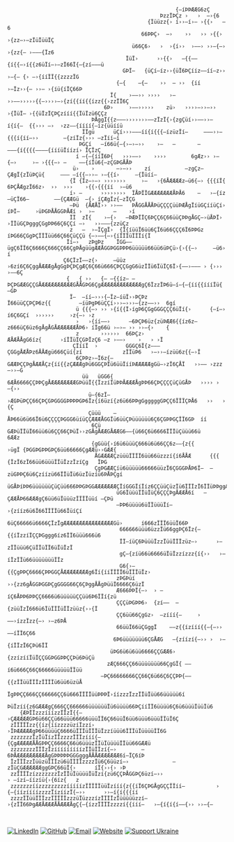 <pre><code>                  
                                                                                                                        
                                                      {—íÞÞÆÆG6zÇ                                                       
                                                 ÞzzÏÞÇz ›   ›  —›{6                                                    
                                             {Ïüüzz{› í››—í›— ›{{›   —6                                                 
                                           66ÞÞÇ›  —›    ››   ›› ›{{›   ›{zz—›—zÏüÏüüÏÇ                                 
                                        ü66Ç6›   ›  ›{í››  ›——› ››—{—›    ›{zz{— ›———{Ïz6                               
                                      ÏüÏ›      ››{{›   —{{——{í{{—›í{{z6üÏí—›—zÏ66Ï{—{zí———ü                            
                                     GÞÏ—   {üÇí—íz››{üÏ6ÞÇííz——íí—z›› ›—{— {› —›{ííÏÏ{{zzzzÏG                          
                                   {—{    —{—    ››  — ››  {íí          ›—Ïz››{— ››— ›{íü{íÏÇ66Þ                        
                                 Ï{    ›——›› ››››   ›—     ››——›››››{{—››››—›{zí{{íí{{ízz{{›zzÏÏ6Ç                      
                               6Þ›     ›——›››››    zü›   ››››—››—››  ›{ÏüÏ— ›{{üÏzÏÇÞÇzííí{{ÏüÏzü6ÇÇz                   
                           ÞÅggÏ{{z———›››››››——zÏzÏ{›{zgÇüí››——››—í{í{—  {{››› —›  ›zz——{íííí{—íz{üüííü                 
                        ÏÏgü      üÇí›››———íí{í{{{—ízüzÏí—     ———››—{{{í{íí—››        —{zíÏz{››› —zÏíí—í               
                       ÞGÇí   —í66ü{—{›—›—››    ›—   —       —              ———{í{{{{————{íííüÏíízí› ÏÇÏzÇ              
                      í —{—{ííÏ6Þ{   ›››——›    ››››        6gÆz›› ›—{—›     ›— ›{{{—› —    ——{íÏü6{—zÇGÞGÅÅÞ            
                     ü›    ›       —›—››    zí           —zgÇz—ÇÆgÏ{zÏüÞÇü{     ——— —í{{—››— ›—{{í›     —{Ïüíí—         
                    {Ï {Ïz—›—› ›››››››     ›—   ›{6ÅÆÆÆÆz—ü6{—› {{{íÏ{ 6ÞÇÅÆgzÏ66z›  ››  ›››    ›{{›{{{íí  ›—ü6         
                    í› —      ››››››››  ÏÅÞÏÏGÆÆÆÆÆÆÆÅÞÅ6    —   ›—{íz—üÇÏ66—        ——{ÇÆÆGü  —{› íÇÆgÏz{—zÏÇG         
                    —Þü  {ÅÆÅÏ›› ››——   ÞÅGGÅÅÅÞüÇÇÇÇüüÞÆÅgÏíüGÇííüÇí›  íÞÏ—     ›üÞGÞÅÅGGÞÅÆí ›  ›—      —    ›í       
                    ÏÏ  zÏ{    ›—{›   —ÞÆÞÏÏÇ6ÞÇÇ6Ç66üüÇÞÞgÅGÇ—›üÅÞÏ›   ›ÏÏüGÇÞgggÇGgÞÞ66Ç6ÇÇí —›   ››———{zzüÇz         
                    z   —  ›—ÏÇgÏ›  {Ï{íüüÏ6üü6ÇÏ6ü66ÇÇÇ6Ï6ÞÞGz      íÞG66ÇGgÞÇÏÏÏüü66Ç66ÇüÇÇü {—›——{—›{íÏÏÏüÏÏÏí{Ï     
                   Ïí—›   zÞgÞz    ÏGG——ügÇ6ÏÏ6Ç6666Ç666ÇÇ66ÇgÞÅgüügÆÆÅGGÞGGÞÞÞ6üüüüü66üü6üÞÇü›{›{{—›     —ü6›    í     
                  Ç6ÇÏzÏ——z{›     —üüz  ›6zí6Ç6ÇggÅÆÆÆgÅgGgÞÇÞÇgÆÇ6Ç66ü666ÇÞÇÇGgG6üzÏÏü6ÏüÏÇ6Ï›{——›——— › {››› ›——6Ç     
                   {   { ››   {— —{{íz— —ÞÇÞGÆÆGÇÇGÅÆÆÆÆÆÆÆÆÆÆGÅÅGÞG6ÇgÆÆÆÆÆÆÆÆÆÆÆÆÆgÇ6ÏzzÏÞ6ü—í—{—{íí{{íííÏü{  —GÞ     
                    Ï—  —íí—›››{—Ïz—íüÏ››ÞÇÞz               Ï66üüÇÇÞÇÞ6z{{         —íüÞgÞ6üÇÇí›››—›››—{zz——››  6gí      
                      ü {{{—› ›› ›{í{{Ï›ígÞ6ÇGgGGGÇÇÇ6üÏí{›      {—í—›                 í6Ç6GÇí  ››››››     ›z{—› ›z     
                      ›   ›{íí——›      —6ÞÇÞ6üz{züÞÆÆ6{{íz6z— z666üÇ6üz6gÅgÅGÅÆÆÆÆÆÆÅÞ6› íÏg66ü ›—›— ›› ››—{›    {      
                      z       ››››››  66ÞÇz›                  ÆÅÆÅÅgG6íz{      ›íÏÏüÏÇGÞÏzÇ6 —z ›——›    ›   › ›Ï        
                     ÇÏííÏ  ›         GGGÇ6Ï{z———ÇGGgÅÆÅÞz6ÅÅÆgü666Çüí{zí             zÏÏüÞ6   ›—››—ízüü6z{{—›Ï         
                      6ÇÞÞz›—Ï6z{—  GÆÆÞÇÇÞgÅÆÆÅÇz{íí{{zÇÆÆÆgÞü6GGÇÞÏü6üüÏííÞÆÆÆÆÆgGü—›zÏ6ÇÅÏ   ››—— ›zzz—››—G          
                        üü   üGG6{ 6ÆÅ6666ÇÇÞÞÇgÅÆÆÆÆÆÆÆÆGÞüüÏ{{ÏzzíÏüÞÞÅÆÆÆÅgÞÞ66ÇÞÇÇÇÇüÇüGÅÞ   ›››› ›   —{››          
                          ü—{6zÏ— ›ÆGÞüÞÇÇ66ÇÞÇGÞGGGGÞÞÞÞGÞ6Ïz{í6üzí{z6ü66ÞÞgGgggggGÞÇÇ6ÏÏÏÇÞÅ6   ››   › {Ç             
                          Çüüü    —ÅÞ66ü6ü66Ï6ü6ÇÇÇÇÞGGG6üíüÇÇÆÆÆÅGGÏü6üüÇÞüüüüüü6Ç6ÇGÞÞGÇÏÏ6GÞ  íí                     
                           6Çü   GÆÞüÏÏüÏ66üü6ü6ÇÇ66ÇÞüÏ››zGÅgÅÆÆGÅÆÆG6——{ü66Ç6ü6666ÏÏÏüÇüüü66ü     6ÆÆz                
                           {gGüü{›í6ü6üüüÇ666ü6ü66ÇÇ6z——{z{{         ›ügÏ {ÞGGÞGÞÞGÞÇ6üü66666ÇgÆÆü››GÆÆ{                
                            ÅGÆÆÆÆÇzüüüÏÏÏÏ6üü66üzzzí{í6ÅÅÆ      {{{   {ÏzÏ6zÏ66üü6üüüÏÏüÏzzÏzíÇg   ÏÞG                 
                            ÇgÞGÆÆÇíü6üüüüü66666üüzÏ6ÇGGGÞÅÞ6Ï—  —züGÞÞÇ6ü6Çzíízü66ÏÏüÏü6üzÏüzíü6ÞÅÞÇgí                 
                              üGÅÞíÞÞ6üüüüüüÇüÇüü666ÞÞGÞGGÆÆÆÆÆÆÆÇÏíGGGÏíÏíz6ÇÇüüÇüzÏü6ÏÏÏzÏ6ÏÏüÞÞggÆ6                  
                                   üG6ÏüüüÏÏüÏüÇ6ÇÇÇÞgÅÆÆÅ6í   —ÇÆÆÅÞ66ÆÆÆgÇ6üü6üÏüüüzÏÏÏÏüüí —ÇÞü                      
                                   —ÞÞ6üüüü6üÏÏüüüÏí—                     ›{zííz6ü6Ï66ÏÏÏÏü66ÏüíÇí                      
                                    6üÇ66666ü6666ÇÏzÏgÆÆÆÆÆÆÆÆÆÆÆÆÆÆÆÆGü›      í666zÏÏÏ6üüÏ66Þ                          
                                    666666üüü6üzzÏü66ggÞÇ6Ïz{—{{íÏzzíÏÇÇÞGggg6íz6ÏÏ6üüü666ü6                            
                                    ÏÏ—íüÇ6ÞüüüÏzzÏüüÏÏÏzüz—›      ›—zÏÏüüü6ÇüÏÏüÏÏ6üÏüÏzÏ                              
                                    gÇ—{zíü66ü6666üÏüÏzzízzz{í{››   ›—íÏzÏÏü66üüüüüüüÏÏz                                
                                    G6{›— {{ÇgÞÞÇ6666ÇÞÞGGÇÅÆÆÆÆÆÆÆÆg6Ïí{ííÏÏÏÏ6üÏÏÏüÏz›                                
                                   zÞGÞüí ››{zz6gÅGGÞGGÞÇgGGGG66Ç6ÇÞggÅÅgÞüüÏ6666Ç6üzÏ                                  
                                   Æ666ÞÞÏ{—›  › —íÇ6ÅÞÞ6ÞÞÇÇ6666ü6üüüüüÇÇüü6Þ6ÏÏí{zü                                   
                                   ÇÇÇüÞGÞÞ6›  {zí——  —{züüÏzÏ666ü6ÏüÏÏÏüÏÏzüüz{››{Ï                                    
                                   ÇÇ6üü66ÇgGz›  —zííí{—     ›   ——›ízzÏzz{—› ›—z6ÞÅ                                    
                                   66üüÏ66üÇGggÏ    ——z{{ízííí{{—{—››     ——íÏÏ6Ç66                                     
                                  6Þ6üüüüüüü6ÇGÅÆG   —{zíízí{—›› ›  ›—{íÏÏzÏ6ÇÞü6ÏÏ                                     
                                 üÞG6ü6ü6üü6666ÇÇGÆÆ6› {zzízííÏüÏÇÇGGÞGGÞÞÇÇÞü6ÞüÇü                                     
                                zÆÇ666ÇÇ66üüüüüüü66ÇgGÏ{ ——í6ü666Ç66Ç66666üüüüüÏÏüü                                     
                              —ÞÇ66666666ÇÇ66Ç6ü66Ç6ÇÇÞÞ{——{{zÏÏüüÏÏÏzÏÏÏÏü6üü6üzüÅ                                     
                          ÏgÞÞÇÇ666ÇÇ66666ÇÇ6ü666ÏÏÏÏüüÞÞÞÏ›íízzzÏzzÏÏüÏüü66üüüüü6í                                     
                ÞüÏzíí{z6GÆÆÆgÇ666ÇÇ666666üüüüüüÏü6üüüü66ÞÇííÏÏ6üüüü6Ç6ü6üüüÏüüÏü6                                      
    {ÆÞÏÏzzzííízzÏÏzÏ{{—   ›ÇÆÆÆÆÆGÞ6ü66ÇÇü66üüü66666üüüÏÏ6Ç66üüÏ6üü6üüü6üüüÏÏüÏ6Ç                                      
 zÏÏÏÏÏzz{{íz{íízzzzüzíÏzzí›   ›ÏÞÆÆÆÆÆgÞ66üüüüÇ6666üÏÏÏüÏÏÏüÏzzíüüü6ÏÏÏüÏüüüüÏÏ6G                                      
 zzzzzzzÏzÏüÏízÏÏzzzzÏÏÏzííí{—       {ÇgÆÆÆÆÆÅÅGÞÞÇÇ6666Ç66ü6üüüzÏÏüÏüüüüÏÏüü66GÆÆü                                     
 zzzzzzzzÏÏÏzÏzííííííííízÏÏüÏÏzí{—›        —6ÞÅÆÆÆÆÆÆÆÆÆÅgGÞÞÞÞÞGGGgggÅÅÅÆÆÆÆÆÆÆ6í—ÏÇ6íÞ                                
 ÏzÏÏÏzzÏüüzüÏÏÏzü6üÏÏÏÏzzzzÏü6Ç6üüzí—›              —zÏüÇGÆÆÆÆÆÆggGÞÇ66üÏ{›      íÏ{››{› ›Þ                            
 zzÏÏÏÏzízzzzzzzÏzÏÏüÏüüüüÏüÏzí{zü6ÇÇÞÅGGÞÇ6üzí—››                          › —ízí—íízíü{›{6íz{   z                     
 zzzzzzzíízzzzzzzzzííííízÏÏÏÏÏüüÏzííí{z{{íÏ6ÇÞGÅgGÇÇÏÏíí—          ›   {—{íízíííízzzzÏízíízÏ{—››      ››—í{í{{{íí       
 zzzzÏÏüüÏÏÏzzÏÏÏÏÏzzzüÏüzzzízÏÏÏÏzÏüüüüüzzí—   ›{zÏÏ66ÞgÆÆÅÆÆÆÅÅÆÆÆÅgÇ{—{ízzÏÏÏÏzzzzí{{ííí—   ›—{í{í{í——{›› ››—{—                                                                                                                                                       
</code></pre>

<br/>

[![LinkedIn](https://img.shields.io/badge/LinkedIn-0077B5?style=for-the-badge&logo=linkedin&logoColor=white)](https://www.linkedin.com/in/marko-tsymbaliuk-55615430b/)
[![GitHub](https://img.shields.io/badge/GitHub-100000?style=for-the-badge&logo=github&logoColor=white)](https://github.com/mrktsm)
[![Email](https://img.shields.io/badge/Gmail-D14836?style=for-the-badge&logo=gmail&logoColor=white)](mailto:tsymma01@gettysburg.edu)
[![Website](https://img.shields.io/badge/Personal_Website-FF6600?style=for-the-badge&logo=M&logoColor=white)](https://www.markotsymbaluk.com)
[![Support Ukraine](https://img.shields.io/badge/Support-Ukraine-FFD700?style=for-the-badge&labelColor=FFD700&color=0057B7)](https://www.razomforukraine.org/)





<!---
Feel free to explore my repositories, open issues, or reach out to me for collaboration opportunities or questions!


mrktsm/mrktsm is a ✨ special ✨ repository because its `README.md` (this file) appears on your GitHub profile.
You can click the Preview link to take a look at your changes.
--->


